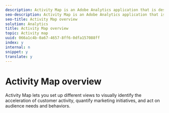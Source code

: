 ```yaml
---
description: Activity Map is an Adobe Analytics application that is designed to rank link activity using visual overlays and provide a dashboard of real-time analytics to monitor audience engagement of your web pages.
seo-description: Activity Map is an Adobe Analytics application that is designed to rank link activity using visual overlays and provide a dashboard of real-time analytics to monitor audience engagement of your web pages.
seo-title: Activity Map overview
solution: Analytics
title: Activity Map overview
topic: Activity map
uuid: 066a1c4b-0a67-4657-8ff6-0dfa157088ff
index: y
internal: n
snippet: y
translate: y
---
```


# Activity Map overview

Activity Map lets you set up different views to visually identify the acceleration of customer activity, quantify marketing initiatives, and act on audience needs and behaviors. 
